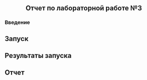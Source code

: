 <h2 style="text-align: center;">Отчет по лабораторной работе №3</h2>
<h3>Введение</h3>
<h2>Запуск</h2>
<h2>Результаты запуска</h2>
<h2>Отчет</h2>

